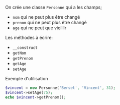 On crée une classe `Personne` qui a les champs;

* `nom` qui ne peut plus être changé
* `prenom` qui ne peut plus être changé
* `age` qui ne peut que vieillir

Les méthodes à écrire:

* `__construct`
* `getNom`
* `getPrenom`
* `getAge`
* `setAge`

Exemple d'utilisation

```php
$vincent = new Personne('Berset', 'Vincent', 31);
$vincent->setAge(75);
echo $vincent->getPrenom();
```